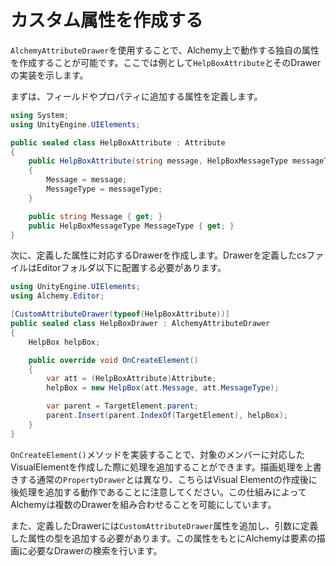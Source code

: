 # カスタム属性を作成する

`AlchemyAttributeDrawer`を使用することで、Alchemy上で動作する独自の属性を作成することが可能です。ここでは例として`HelpBoxAttribute`とそのDrawerの実装を示します。

まずは、フィールドやプロパティに追加する属性を定義します。

```cs
using System;
using UnityEngine.UIElements;

public sealed class HelpBoxAttribute : Attribute
{
    public HelpBoxAttribute(string message, HelpBoxMessageType messageType = HelpBoxMessageType.Info)
    {
        Message = message;
        MessageType = messageType;
    }

    public string Message { get; }
    public HelpBoxMessageType MessageType { get; }
}
```

次に、定義した属性に対応するDrawerを作成します。Drawerを定義したcsファイルはEditorフォルダ以下に配置する必要があります。

```cs
using UnityEngine.UIElements;
using Alchemy.Editor;

[CustomAttributeDrawer(typeof(HelpBoxAttribute))]
public sealed class HelpBoxDrawer : AlchemyAttributeDrawer
{
    HelpBox helpBox;

    public override void OnCreateElement()
    {
        var att = (HelpBoxAttribute)Attribute;
        helpBox = new HelpBox(att.Message, att.MessageType);

        var parent = TargetElement.parent;
        parent.Insert(parent.IndexOf(TargetElement), helpBox);
    }
}
```

`OnCreateElement()`メソッドを実装することで、対象のメンバーに対応したVisualElementを作成した際に処理を追加することができます。描画処理を上書きする通常の`PropertyDrawer`とは異なり、こちらはVisual Elementの作成後に後処理を追加する動作であることに注意してください。この仕組みによってAlchemyは複数のDrawerを組み合わせることを可能にしています。

また、定義したDrawerには`CustomAttributeDrawer`属性を追加し、引数に定義した属性の型を追加する必要があります。この属性をもとにAlchemyは要素の描画に必要なDrawerの検索を行います。